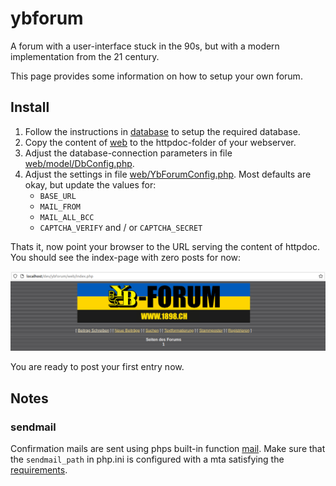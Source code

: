 # ybforum

A forum with a user-interface stuck in the 90s, but with a modern implementation from the 21 century.

This page provides some information on how to setup your own forum.

## Install
1. Follow the instructions in [database](database) to setup the required database.
2. Copy the content of [web](web) to the httpdoc-folder of your webserver.
3. Adjust the database-connection parameters in file [web/model/DbConfig.php](model/DbConfig.php).
4. Adjust the settings in file [web/YbForumConfig.php](YbForum.php). Most defaults are okay, but update the values for:
   - `BASE_URL`
   - `MAIL_FROM`
   - `MAIL_ALL_BCC`
   - `CAPTCHA_VERIFY` and / or `CAPTCHA_SECRET`

Thats it, now point your browser to the URL serving the content of httpdoc. You should see the index-page with zero posts for now:

![Empty index](doc/index.png)

You are ready to post your first entry now.

## Notes
### sendmail
Confirmation mails are sent using phps built-in function [mail](https://www.php.net/manual/de/function.mail.php). Make sure that the `sendmail_path` in php.ini is configured with a mta satisfying the [requirements](https://www.php.net/manual/en/mail.requirements.php).
